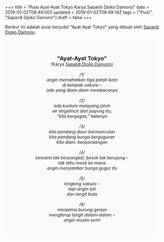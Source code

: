 +++
title = "Puisi Ayat-Ayat Tokyo Karya Sapardi Djoko Damono"
date = 2019-01-02T08:49:00Z
updated = 2019-01-02T08:49:14Z
tags = ["Puisi", "Sapardi Djoko Damono"]
draft = false
+++

<div dir="ltr" style="text-align: left;" trbidi="on"><div style="text-align: justify;">Berikut ini adalah puisi berjudul "Ayat-Ayat Tokyo" yang dibuat oleh <a href="http://ensiklopedia.kemdikbud.go.id/sastra/artikel/Sapardi_Djoko_Damono" target="_blank">Sapardi Djoko Damono</a>. </div><br /><div style="background: #FAFAFA; font-size: 14px; height: auto; margin: 0 auto; padding: 50px; text-align: center; width: auto;"><span style="font-size: 18px;"><b>"Ayat-Ayat Tokyo"</b></span><br />(Karya <a href="https://www.sekata.web.id/tags/sapardi-djoko-damono" target="_blank">Sapardi Djoko Damono)</a> <br /><br /><i>/1/<br />angin memahatkan tiga patah kata<br />di kelopak sakura –<br />ada yang diam-diam membacanya<br /><br />/2/<br />ada kuntum melayang jatuh<br />air tergelincir dari payung itu;<br />“kita bergegas,” katanya<br /><br />/3/<br />kita pandang daun bermunculan<br />kita pandang bunga berguguran<br />kita diam: berpandangan<br /><br />/4/<br />kemarin tak berpangkal, besok tak berujung –<br />tak tahu mesti ke mana<br />angin menyambar bunga gugur itu<br /><br />/5/<br />lengking sakura –<br />tapi angin tuli<br />dan langit buta<br /><br />/6/<br />menjelma burung gereja<br />menghirup langit dalam-dalam –<br />angin musim semi</i> </div></div>

